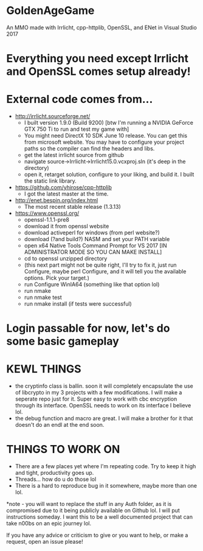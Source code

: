 # GoldenAgeGame
An MMO made with Irrlicht, cpp-httplib, OpenSSL, and ENet in Visual Studio 2017

# Everything you need except Irrlicht and OpenSSL comes setup already!

# External code comes from...
- http://irrlicht.sourceforge.net/
  - I built version 1.9.0 (Build 9200) [btw I'm running a NVIDIA GeForce GTX 750 Ti to run and test my game with]
  - You might need DirectX 10 SDK June 10 release. You can get this from microsoft website. You may have to configure your project paths so the compiler can find the headers and libs.
  - get the latest irrlicht source from github
  - navigate source->Irrlicht->Irrlicht15.0.vcxproj.sln (it's deep in the directory)
  - open it, retarget solution, configure to your liking, and build it. I built the static link library.
- https://github.com/yhirose/cpp-httplib
  - I got the latest master at the time.
- http://enet.bespin.org/index.html
  - The most recent stable release (1.3.13)
- https://www.openssl.org/
  - openssl-1.1.1-pre8
  - download it from openssl website
  - download activeperl for windows (from perl website?)
  - download (?and build?) NASM and set your PATH variable
  - open x64 Native Tools Command Prompt for VS 2017 [IN ADMINISTRATOR MODE SO YOU CAN MAKE INSTALL]
  - cd to openssl unzipped directory
  - (this next part might not be quite right, I'll try to fix it, just run Configure, maybe perl Configure, and it will tell you the available options. Pick your target.)
  - run Configure WinIA64 (something like that option lol)
  - run nmake
  - run nmake test
  - run nmake install (if tests were successful)

# Login passable for now, let's do some basic gameplay

# KEWL THINGS
- the cryptinfo class is ballin. soon it will completely encapsulate the use of libcrypto in my 3 projects with a few modifications. I will make a seperate repo just for it. Super easy to work with cbc encryption through its interface. OpenSSL needs to work on its interface I believe lol.
- the debug function and macro are great. I will make a brother for it that doesn't do an endl at the end soon.

# THINGS TO WORK ON
- There are a few places yet where I'm repeating code. Try to keep it high and tight, productivity goes up.
- Threads... how do u do those lol
- There is a hard to reproduce bug in it somewhere, maybe more than one lol.

*note - you will want to replace the stuff in any Auth folder, as it is compromised due to it being publicly available on Github lol. I will put instructions someday. I want this to be a well documented project that can take n00bs on an epic journey lol.

If you have any advice or criticism to give or you want to help, or make a request, open an issue please!
